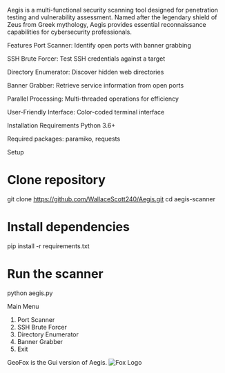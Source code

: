 Aegis is a multi-functional security scanning tool designed for penetration testing and vulnerability assessment. Named after the legendary shield of Zeus from Greek mythology, Aegis provides essential reconnaissance capabilities for cybersecurity professionals.

Features
Port Scanner: Identify open ports with banner grabbing

SSH Brute Forcer: Test SSH credentials against a target

Directory Enumerator: Discover hidden web directories

Banner Grabber: Retrieve service information from open ports

Parallel Processing: Multi-threaded operations for efficiency

User-Friendly Interface: Color-coded terminal interface

Installation
Requirements
Python 3.6+

Required packages: paramiko, requests

Setup
# Clone repository
git clone https://github.com/WallaceScott240/Aegis.git
cd aegis-scanner

# Install dependencies
pip install -r requirements.txt

# Run the scanner
python aegis.py

Main Menu
1. Port Scanner
2. SSH Brute Forcer
3. Directory Enumerator
4. Banner Grabber
5. Exit

GeoFox is the Gui version of Aegis.
![Fox Logo](https://i.postimg.cc/YSMYY6d3/Screenshot-2025-06-24-184434.png)


